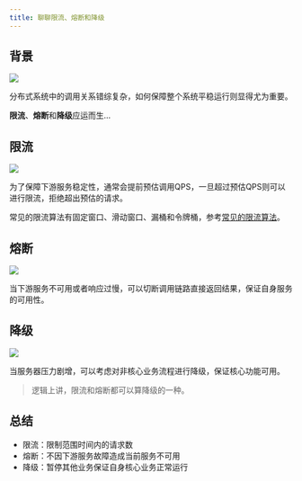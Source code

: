 ```yaml
---
title: 聊聊限流、熔断和降级
---
```


## 背景

![](/images/aa6a07469223b0b061034c687b05e890.png)

分布式系统中的调用关系错综复杂，如何保障整个系统平稳运行则显得尤为重要。

**限流**、**熔断**和**降级**应运而生...

## 限流

![](/images/c9b79f54bf056461bddf2fc0e0b1c060.png)

为了保障下游服务稳定性，通常会提前预估调用QPS，一旦超过预估QPS则可以进行限流，拒绝超出预估的请求。

常见的限流算法有固定窗口、滑动窗口、漏桶和令牌桶，参考[常见的限流算法](http://blog.caojiantao.site/distribution/2022/02/23/current-limit.html)。

## 熔断

![](/images/4275c8df5959959232a8490196e94bc8.png)

当下游服务不可用或者响应过慢，可以切断调用链路直接返回结果，保证自身服务的可用性。

## 降级

![](/images/6414c541dbe32fcde138bc276a2e7c9a.png)

当服务器压力剧增，可以考虑对非核心业务流程进行降级，保证核心功能可用。

> 逻辑上讲，限流和熔断都可以算降级的一种。

## 总结

- 限流：限制范围时间内的请求数
- 熔断：不因下游服务故障造成当前服务不可用
- 降级：暂停其他业务保证自身核心业务正常运行